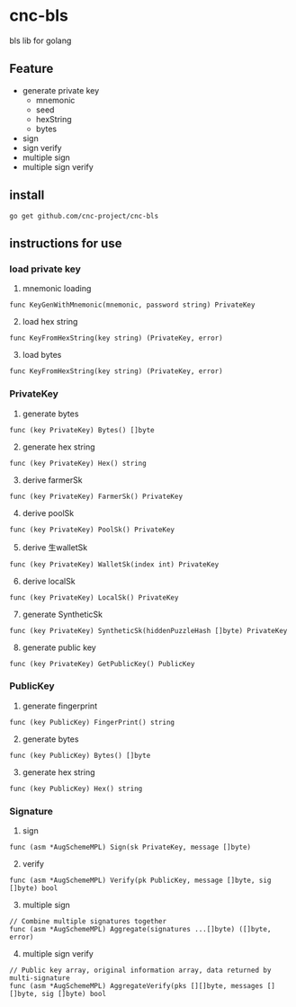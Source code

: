 # cnc-bls
bls lib for golang

## Feature
- generate private key
  - mnemonic
  - seed
  - hexString
  - bytes
- sign
- sign verify
- multiple sign
- multiple sign verify

## install
```
go get github.com/cnc-project/cnc-bls
```

## instructions for use
### load private key
1. mnemonic loading
```
func KeyGenWithMnemonic(mnemonic, password string) PrivateKey
```
2. load hex string 
```
func KeyFromHexString(key string) (PrivateKey, error)
```
3. load bytes
```
func KeyFromHexString(key string) (PrivateKey, error)
```
### PrivateKey
1. generate bytes
```
func (key PrivateKey) Bytes() []byte
```
2. generate hex string
```
func (key PrivateKey) Hex() string
```
3. derive farmerSk
```
func (key PrivateKey) FarmerSk() PrivateKey
```
4. derive poolSk
```
func (key PrivateKey) PoolSk() PrivateKey 
```
5. derive 生walletSk
```
func (key PrivateKey) WalletSk(index int) PrivateKey
```
6. derive localSk
```
func (key PrivateKey) LocalSk() PrivateKey
```
7. generate SyntheticSk
```
func (key PrivateKey) SyntheticSk(hiddenPuzzleHash []byte) PrivateKey
```
8. generate public key
```
func (key PrivateKey) GetPublicKey() PublicKey
```

### PublicKey
1. generate fingerprint
```
func (key PublicKey) FingerPrint() string
```
2. generate bytes
```
func (key PublicKey) Bytes() []byte
```
3. generate hex string
```
func (key PublicKey) Hex() string
```

### Signature
1. sign
```
func (asm *AugSchemeMPL) Sign(sk PrivateKey, message []byte)
```
2. verify
```
func (asm *AugSchemeMPL) Verify(pk PublicKey, message []byte, sig []byte) bool
```
3. multiple sign
```
// Combine multiple signatures together
func (asm *AugSchemeMPL) Aggregate(signatures ...[]byte) ([]byte, error)
```
4. multiple sign verify
```
// Public key array, original information array, data returned by multi-signature
func (asm *AugSchemeMPL) AggregateVerify(pks [][]byte, messages [][]byte, sig []byte) bool
```